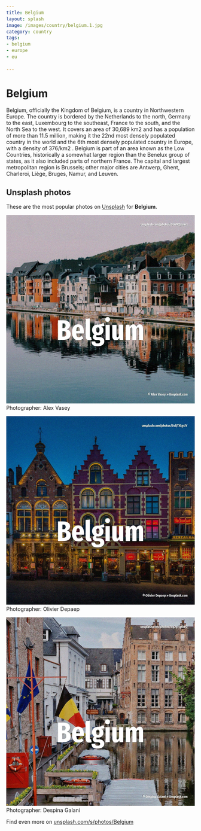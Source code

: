 ```yaml
---
title: Belgium
layout: splash
image: /images/country/belgium.1.jpg
category: country
tags:
- belgium
- europe
- eu

---
```

# Belgium

Belgium, officially the Kingdom of Belgium, is a country in Northwestern Europe. The country is bordered by the Netherlands to the north, Germany to the east, Luxembourg to the  southeast, France to the south, and the North Sea to the west. It covers an area of 30,689 km2  and has a population of more than 11.5 million, making it the 22nd  most densely populated country in the world and the 6th most densely populated country in Europe,  with a density of 376/km2 . Belgium is part of an area known as the Low Countries, historically a somewhat larger region than  the Benelux group of states, as it also included parts of northern France. The capital and largest metropolitan region is Brussels; other major cities are Antwerp, Ghent,  Charleroi, Liège, Bruges, Namur, and Leuven. 

 
## Unsplash photos
These are the most popular photos on [Unsplash](https://unsplash.com) for **Belgium**.
 
![Belgium](/images/country/belgium.1.jpg)
Photographer:  Alex Vasey
 
![Belgium](/images/country/belgium.2.jpg)
Photographer:  Olivier Depaep
 
![Belgium](/images/country/belgium.3.jpg)
Photographer:  Despina Galani
 
Find even more on [unsplash.com/s/photos/Belgium](https://unsplash.com/s/photos/Belgium)
 
